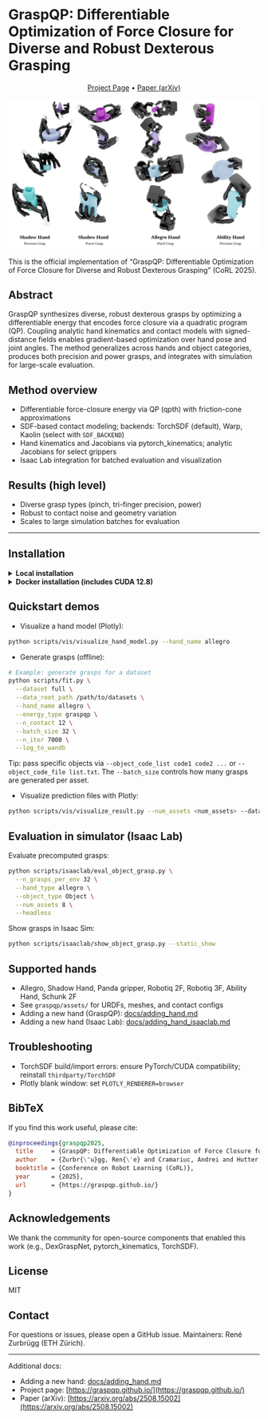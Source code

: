# GraspQP: Differentiable Optimization of Force Closure for Diverse and Robust Dexterous Grasping

<p align="center">
  <a href="https://graspqp.github.io/">Project Page</a> •
  <a href="https://arxiv.org/abs/2508.15002">Paper (arXiv)</a>
</p>

<p align="center">
  <img src="docs/images/graspqp-title.jpg" alt="GraspQP teaser" width="800"/>
</p>

This is the official implementation of “GraspQP: Differentiable Optimization of Force Closure for Diverse and Robust Dexterous Grasping” (CoRL 2025).

## Abstract

GraspQP synthesizes diverse, robust dexterous grasps by optimizing a differentiable energy that encodes force closure via a quadratic program (QP). Coupling analytic hand kinematics and contact models with signed-distance fields enables gradient-based optimization over hand pose and joint angles. The method generalizes across hands and object categories, produces both precision and power grasps, and integrates with simulation for large-scale evaluation.

## Method overview

- Differentiable force-closure energy via QP (qpth) with friction-cone approximations
- SDF-based contact modeling; backends: TorchSDF (default), Warp, Kaolin (select with `SDF_BACKEND`)
- Hand kinematics and Jacobians via pytorch_kinematics; analytic Jacobians for select grippers
- Isaac Lab integration for batched evaluation and visualization

## Results (high level)

- Diverse grasp types (pinch, tri-finger precision, power)
- Robust to contact noise and geometry variation
- Scales to large simulation batches for evaluation

---

## Installation

<details>
<summary><b>Local installation</b></summary>

Prerequisites:

- Linux, Python 3.10+
- CUDA-capable GPU with a matching PyTorch build
- Optional: NVIDIA Isaac Lab (for simulator-based evaluation)

```bash
# clone
git clone https://github.com/leggedrobotics/graspqp.git --recurse-submodules
cd graspqp

# Create an environment (choose one)
# (A) venv
python -m venv .venv
source .venv/bin/activate
# (B) conda
# conda create -n graspqp python=3.10
# conda activate graspqp

# Install GraspQP and dependencies
cd graspqp  # enter the package folder containing pyproject.toml
pip install -e .[full] --no-build-isolation

# Optional: install Isaac Lab integration
cd ../graspqp_isaaclab/src
pip install -e .
```

Notes:

- Default SDF backend is TorchSDF. Switch via `export SDF_BACKEND=TORCHSDF|WARP|KAOLIN`.
- Ensure your CUDA drivers match the installed PyTorch.
- For Plotly interactive visuals: `export PLOTLY_RENDERER=browser`.
- Optionally pin the GPU: `export CUDA_VISIBLE_DEVICES=0`.

</details>

<details>
<summary><b>Docker installation (includes CUDA 12.8)</b></summary>

We provide two Docker setups:

- `graspqp_isaaclab`: builds on an Isaac Lab base image and installs GraspQP for simulation workflows
- `graspqp`: a standalone PyTorch+CUDA base for offline optimization/visualization

1a) Build the Isaac Lab image:

```bash
git clone https://github.com/isaac-sim/IsaacLab.git
cd IsaacLab
# Build the docker base container
./docker/container.py start
cd ..

# Build graspqp_isaaclab image on top of the Isaac Lab base image
./docker/build_isaaclab_docker.sh
```

1b) Build the standalone GraspQP image:

```bash
docker compose --env-file docker/.env.base --file docker/docker-compose.yaml build graspqp
```

2. Run containers:

```bash
# Isaac Lab-enabled container (host networking, GPU access)
docker compose --env-file docker/.env.base --file docker/docker-compose.yaml run --rm --gpus all graspqp_isaaclab

# Standalone container
docker compose --env-file docker/.env.base --file docker/docker-compose.yaml run --rm --gpus all graspqp
```

Bind mounts configured in `docker/docker-compose.yaml` map your repo into the container and mount `/data` for datasets.

</details>

## Quickstart demos

- Visualize a hand model (Plotly):

```bash
python scripts/vis/visualize_hand_model.py --hand_name allegro
```

- Generate grasps (offline):

```bash
# Example: generate grasps for a dataset
python scripts/fit.py \
  --dataset full \
  --data_root_path /path/to/datasets \
  --hand_name allegro \
  --energy_type graspqp \
  --n_contact 12 \
  --batch_size 32 \
  --n_iter 7000 \
  --log_to_wandb
```

Tip: pass specific objects via `--object_code_list code1 code2 ...` or `--object_code_file list.txt`. The `--batch_size` controls how many grasps are generated per asset.

- Visualize prediction files with Plotly:

```bash
python scripts/vis/visualize_result.py --num_assets <num_assets> --dataset <path/to/dataset/full> --show
```

## Evaluation in simulator (Isaac Lab)

Evaluate precomputed grasps:

```bash
python scripts/isaaclab/eval_object_grasp.py \
  --n_grasps_per_env 32 \
  --hand_type allegro \
  --object_type Object \
  --num_assets 8 \
  --headless
```

Show grasps in Isaac Sim:

```bash
python scripts/isaaclab/show_object_grasp.py --static_show
```

## Supported hands

- Allegro, Shadow Hand, Panda gripper, Robotiq 2F, Robotiq 3F, Ability Hand, Schunk 2F
- See `graspqp/assets/` for URDFs, meshes, and contact configs
- Adding a new hand (GraspQP): [docs/adding_hand.md](docs/adding_hand.md)
- Adding a new hand (Isaac Lab): [docs/adding_hand_isaaclab.md](docs/adding_hand_isaaclab.md)

## Troubleshooting

- TorchSDF build/import errors: ensure PyTorch/CUDA compatibility; reinstall `thirdparty/TorchSDF`
- Plotly blank window: set `PLOTLY_RENDERER=browser`

## BibTeX

If you find this work useful, please cite:

```bibtex
@inproceedings{graspqp2025,
  title     = {GraspQP: Differentiable Optimization of Force Closure for Diverse and Robust Dexterous Grasping},
  author    = {Zurbr{\"u}gg, Ren{\'e} and Cramariuc, Andrei and Hutter, Marco},
  booktitle = {Conference on Robot Learning (CoRL)},
  year      = {2025},
  url       = {https://graspqp.github.io/}
}
```

## Acknowledgements

We thank the community for open-source components that enabled this work (e.g., DexGraspNet, pytorch_kinematics, TorchSDF).

## License

MIT

## Contact

For questions or issues, please open a GitHub issue. Maintainers: René Zurbrügg (ETH Zürich).

---

Additional docs:

- Adding a new hand: [docs/adding_hand.md](docs/adding_hand.md)
- Project page: [https://graspqp.github.io/](https://graspqp.github.io/)
- Paper (arXiv): [https://arxiv.org/abs/2508.15002](https://arxiv.org/abs/2508.15002)
